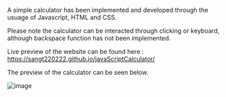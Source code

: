A simple calculator has been implemented and developed through the usuage of Javascript, HTML and CSS.

Please note the calculator can be interacted through clicking or keyboard, although backspace function has not been implemented.

Live preview of the website can be found here : https://sangt220222.github.io/javaScriptCalculator/

The preview of the calculator can be seen below.

![image](https://github.com/sangT220222/javaScriptCalculator/assets/100322380/fa59883b-e44b-427d-975d-073e46ca603e)
